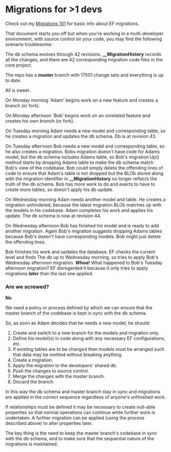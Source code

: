 # Migrations for >1 devs

Check out my [Migrations 101](Migrations_101.md) for basic info about EF migrations.

That document starts you off but when you're working in a multi-developer environment, with source control on your code, you may find the following scenario troublesome:

The db schema evolves through 42 revisions. **__MigrationHistory** records all the changes, and there are 42 corresponding migration code files in the core project.

The repo has a **master** branch with 17501 change sets and everything is up to date.

All is sweet.

On Monday morning 'Adam' begins work on a new feature and creates a branch (or fork).

On Monday afternoon 'Bob' begins work on an unrelated feature and creates his own branch (or fork).

On Tuesday morning Adam needs a new model and corresponding table, so he creates a migration and updates the db schema. Db is at revision 43.

On Tuesday afternoon Bob needs a new model and corresponding table, so he also creates a migration. Bobs migration doesn't have code for Adams model, but the db schema includes Adams table, so Bob's migration Up() method starts by dropping Adams table to make the db schema match Bob's view of the codebase. Bob could simply delete the offending lines of code to ensure that Adam's table is not dropped but the BLOb stored along with the migration identifier in **__MigrationHistory** no longer reflects the truth of the db schema. Bob has more work to do and exects to have to create more tables, so doesn't apply his db update.

On Wednesday morning Adam needs another model and table. He creates a migration unhindered, because the latest migration BLOb matches up with the models in his codebase. Adam completes his work and applies his update. The db schema is now at revision 44.

On Wednesday afternoon Bob has finished his model and is ready to add another migration. Again Bob's migration suggests dropping Adams tables because Bob's doesn't have corresponding models. Bob might just delete the offending lines.

Bob finishes his work and updates the database. EF checks the current level and finds The db up to Wednesday morning, so tries to apply Bob's Wednesday afternoon migration. ***Whoa!*** What happened to Bob's Tuesday afternoon migration? EF disregarded it because it only tries to apply migrations ***later*** than the last one applied.

### Are we screwed?

**No**

We need a policy or process defined by which we can ensure that the master branch of the codebase is kept in sync with the db schema.

So, as soon as Adam decides that he needs a new model, he should:

1. Create and switch to a new branch for the models and migration only.
1. Define his model(s) in code along with any necessary EF configurations, etc.
1. If existing tables are to be changed then models must be arranged such that data may be omitted without breaking anything.
1. Create a migration.
1. Apply the migration to the developers' shared db.
1. Push the changes to source control.
1. Merge the changes with the master branch.
1. Discard the branch.

In this way the db schema and master branch stay in sync and migrations are applied in the correct sequence regardless of anyone's unfinished work.

If relationships must be defined it may be necessary to create null-able properties so that normal operations can continue while further work is undertaken. A further migration can be applied (using the process described above) to alter properties later.

The key thing is the need to keep the master branch's codebase in sync with the db schema, and to make sure that the sequential nature of the migrations is maintained.
